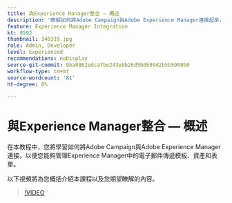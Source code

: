 ```yaml
---
title: 與Experience Manager整合 — 概述
description: '瞭解如何將Adobe Campaign與Adobe Experience Manager連接起來，以便您能夠管理Experience Manager中的電子郵件傳遞模板、資產和表單。 '
feature: Experience Manager Integration
kt: 9592
thumbnail: 340319.jpg
role: Admin, Developer
level: Experienced
recommendations: noDisplay
source-git-commit: 9ba0862edca7be243e9b26d5b0b99d2b5b5900b0
workflow-type: tm+mt
source-wordcount: '81'
ht-degree: 0%

---
```


# 與Experience Manager整合 — 概述

在本教程中，您將學習如何將Adobe Campaign與Adobe Experience Manager連接，以便您能夠管理Experience Manager中的電子郵件傳遞模板、資產和表單。

以下視頻將為您概括介紹本課程以及您期望瞭解的內容。

>[!VIDEO](https://video.tv.adobe.com/v/340319?quality=12)
